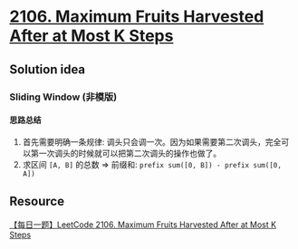 # [2106. Maximum Fruits Harvested After at Most K Steps](https://leetcode.com/problems/maximum-fruits-harvested-after-at-most-k-steps/description/)

## Solution idea
### Sliding Window (非模版)
#### 思路总结
1. 首先需要明确一条规律: 调头只会调一次。因为如果需要第二次调头，完全可以第一次调头的时候就可以把第二次调头的操作也做了。
3. 求区间 `[A, B]` 的总数 => 前缀和: `prefix sum([0, B]) - prefix sum([0, A])`


## Resource
[【每日一题】LeetCode 2106. Maximum Fruits Harvested After at Most K Steps](https://www.youtube.com/watch?v=X3Mp8SAU9gI&ab_channel=HuifengGuan)